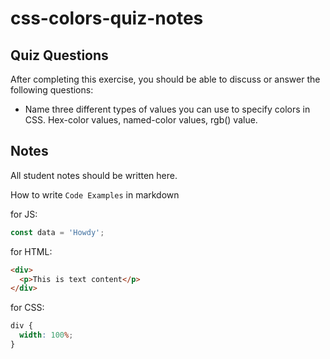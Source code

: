 # css-colors-quiz-notes

## Quiz Questions

After completing this exercise, you should be able to discuss or answer the following questions:

- Name three different types of values you can use to specify colors in CSS.
  Hex-color values, named-color values, rgb() value.

## Notes

All student notes should be written here.

How to write `Code Examples` in markdown

for JS:

```javascript
const data = 'Howdy';
```

for HTML:

```html
<div>
  <p>This is text content</p>
</div>
```

for CSS:

```css
div {
  width: 100%;
}
```
